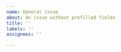 ```yaml
---
name: General issue
about: An issue without prefilled fields
title: ''
labels: ''
assignees: ''

---
```



